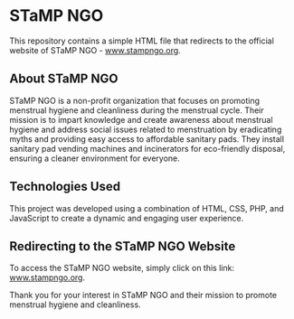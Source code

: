 # STaMP NGO
This repository contains a simple HTML file that redirects to the official website of STaMP NGO - www.stampngo.org.

## About STaMP NGO
STaMP NGO is a non-profit organization that focuses on promoting menstrual hygiene and cleanliness during the menstrual cycle. Their mission is to impart knowledge and create awareness about menstrual hygiene and address social issues related to menstruation by eradicating myths and providing easy access to affordable sanitary pads. They install sanitary pad vending machines and incinerators for eco-friendly disposal, ensuring a cleaner environment for everyone.

## Technologies Used
This project was developed using a combination of HTML, CSS, PHP, and JavaScript to create a dynamic and engaging user experience.

## Redirecting to the STaMP NGO Website
To access the STaMP NGO website, simply click on this link: www.stampngo.org.

Thank you for your interest in STaMP NGO and their mission to promote menstrual hygiene and cleanliness.



